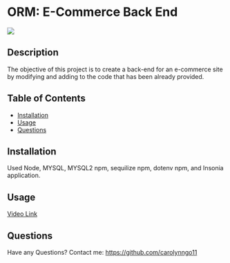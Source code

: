 # ORM: E-Commerce Back End

![](https://img.shields.io/badge/License-MIT-blue)

## Description
The objective of this project is to create a back-end for an e-commerce site by modifying and adding to the code that has been already provided.

## Table of Contents
      
- [Installation](#installation)
- [Usage](#usage)
- [Questions](#questions)
      
## Installation
Used Node, MYSQL, MYSQL2 npm, sequilize npm, dotenv npm, and Insonia application.

## Usage
[Video Link](https://drive.google.com/file/d/1J9bU2vku3KQYERYHwmfFoxxbm_nxk4p8/view)

## Questions
Have any Questions? Contact me: https://github.com/carolynngo11
